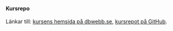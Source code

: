 #### Kursrepo

Länkar till: [kursens hemsida på dbwebb.se](https://dbwebb.se/kurser/design-v2),
[kursrepot på GitHub](https://github.com/dbwebb-se/design).
